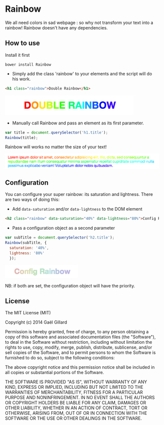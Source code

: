 # Rainbow

We all need colors in sad webpage : so why not transform your text into a rainbow!
Rainbow doesn't have any dependencies.

## How to use

Install it first

```
bower install Rainbow
```

- Simply add the class 'rainbow' to your elements and the script will do his work.

```html
<h1 class="rainbow">Double Rainbow</h1>
```
![](example/simple.png)


- Manually call Rainbow and pass an element as its first parameter.

```js
var title = document.querySelector('h1.title');
Rainbow(title);
```

Rainbow will works no matter the size of your text!

![](example/text.png)

## Configuration

You can configure your super rainbow: its saturation and lightness.
There are two ways of doing this:

- Add `data-saturation` and/or `data-lightness` to the DOM element

```html
<h2 class="rainbow" data-saturation="40%" data-lightness="80%">Config Rainbow</h2>
```


- Pass a configuration object as a second parameter

```js
var subTitle = document.querySelector('h2.title');
Rainbow(subTitle, {
  saturation: '40%',
  lightness: '80%'
  });
```

![](example/config.png)

NB: if both are set, the configuration object will have the priority.

## License

The MIT License (MIT)

Copyright (c) 2014 Gaël Gillard

Permission is hereby granted, free of charge, to any person obtaining a copy
of this software and associated documentation files (the "Software"), to deal
in the Software without restriction, including without limitation the rights
to use, copy, modify, merge, publish, distribute, sublicense, and/or sell
copies of the Software, and to permit persons to whom the Software is
furnished to do so, subject to the following conditions:

The above copyright notice and this permission notice shall be included in all
copies or substantial portions of the Software.

THE SOFTWARE IS PROVIDED "AS IS", WITHOUT WARRANTY OF ANY KIND, EXPRESS OR
IMPLIED, INCLUDING BUT NOT LIMITED TO THE WARRANTIES OF MERCHANTABILITY,
FITNESS FOR A PARTICULAR PURPOSE AND NONINFRINGEMENT. IN NO EVENT SHALL THE
AUTHORS OR COPYRIGHT HOLDERS BE LIABLE FOR ANY CLAIM, DAMAGES OR OTHER
LIABILITY, WHETHER IN AN ACTION OF CONTRACT, TORT OR OTHERWISE, ARISING FROM,
OUT OF OR IN CONNECTION WITH THE SOFTWARE OR THE USE OR OTHER DEALINGS IN THE
SOFTWARE.
